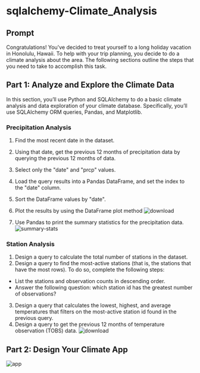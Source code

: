 # sqlalchemy-Climate_Analysis

## Prompt
Congratulations! You've decided to treat yourself to a long holiday vacation in Honolulu, Hawaii. To help with your trip planning, you decide to do a climate analysis about the area. The following sections outline the steps that you need to take to accomplish this task.


## Part 1: Analyze and Explore the Climate Data
In this section, you’ll use Python and SQLAlchemy to do a basic climate analysis and data exploration of your climate database. Specifically, you’ll use SQLAlchemy ORM queries, Pandas, and Matplotlib.

### Precipitation Analysis
1. Find the most recent date in the dataset.
2. Using that date, get the previous 12 months of precipitation data by querying the previous 12 months of data.
3. Select only the "date" and "prcp" values.
4. Load the query results into a Pandas DataFrame, and set the index to the "date" column.
5. Sort the DataFrame values by "date".
6. Plot the results by using the DataFrame plot method
![download](https://user-images.githubusercontent.com/119361768/221122400-118c9750-ca6e-42e3-9373-622cfdddbb11.png)

7. Use Pandas to print the summary statistics for the precipitation data.
![summary-stats](https://user-images.githubusercontent.com/119361768/221122770-4ca745fc-b985-4346-8627-14717a6ac15d.png)

### Station Analysis
1. Design a query to calculate the total number of stations in the dataset.
2. Design a query to find the most-active stations (that is, the stations that have the most rows). To do so, complete the following steps:
  - List the stations and observation counts in descending order.
  - Answer the following question: which station id has the greatest number of observations?
3. Design a query that calculates the lowest, highest, and average temperatures that filters on the most-active station id found in the previous query.
4. Design a query to get the previous 12 months of temperature observation (TOBS) data. 
![download](https://user-images.githubusercontent.com/119361768/221123153-33c8ff93-947f-4040-89d6-be8eaa1d3165.png)


## Part 2: Design Your Climate App
![app](https://user-images.githubusercontent.com/119361768/221123699-93560856-259e-42ef-a823-fa2854f6f2a8.png)
